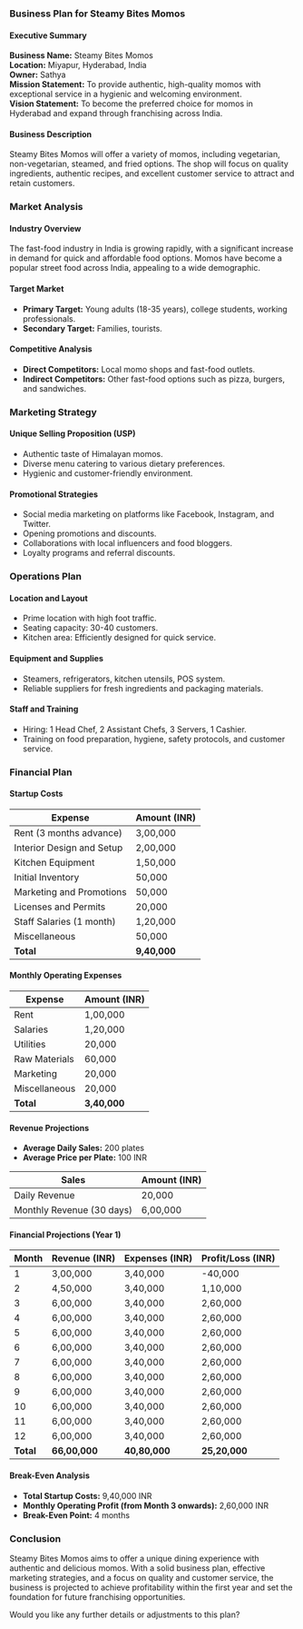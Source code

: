 ### Business Plan for Steamy Bites Momos

#### Executive Summary

**Business Name:** Steamy Bites Momos  
**Location:** Miyapur, Hyderabad, India  
**Owner:** Sathya  
**Mission Statement:** To provide authentic, high-quality momos with exceptional service in a hygienic and welcoming environment.  
**Vision Statement:** To become the preferred choice for momos in Hyderabad and expand through franchising across India.

#### Business Description

Steamy Bites Momos will offer a variety of momos, including vegetarian, non-vegetarian, steamed, and fried options. The shop will focus on quality ingredients, authentic recipes, and excellent customer service to attract and retain customers.

### Market Analysis

#### Industry Overview

The fast-food industry in India is growing rapidly, with a significant increase in demand for quick and affordable food options. Momos have become a popular street food across India, appealing to a wide demographic.

#### Target Market

- **Primary Target:** Young adults (18-35 years), college students, working professionals.
- **Secondary Target:** Families, tourists.

#### Competitive Analysis

- **Direct Competitors:** Local momo shops and fast-food outlets.
- **Indirect Competitors:** Other fast-food options such as pizza, burgers, and sandwiches.

### Marketing Strategy

#### Unique Selling Proposition (USP)

- Authentic taste of Himalayan momos.
- Diverse menu catering to various dietary preferences.
- Hygienic and customer-friendly environment.

#### Promotional Strategies

- Social media marketing on platforms like Facebook, Instagram, and Twitter.
- Opening promotions and discounts.
- Collaborations with local influencers and food bloggers.
- Loyalty programs and referral discounts.

### Operations Plan

#### Location and Layout

- Prime location with high foot traffic.
- Seating capacity: 30-40 customers.
- Kitchen area: Efficiently designed for quick service.

#### Equipment and Supplies

- Steamers, refrigerators, kitchen utensils, POS system.
- Reliable suppliers for fresh ingredients and packaging materials.

#### Staff and Training

- Hiring: 1 Head Chef, 2 Assistant Chefs, 3 Servers, 1 Cashier.
- Training on food preparation, hygiene, safety protocols, and customer service.

### Financial Plan

#### Startup Costs

| **Expense**              | **Amount (INR)** |
|--------------------------|------------------|
| Rent (3 months advance)  | 3,00,000         |
| Interior Design and Setup| 2,00,000         |
| Kitchen Equipment        | 1,50,000         |
| Initial Inventory        | 50,000           |
| Marketing and Promotions | 50,000           |
| Licenses and Permits     | 20,000           |
| Staff Salaries (1 month) | 1,20,000         |
| Miscellaneous            | 50,000           |
| **Total**                | **9,40,000**     |

#### Monthly Operating Expenses

| **Expense**              | **Amount (INR)** |
|--------------------------|------------------|
| Rent                     | 1,00,000         |
| Salaries                 | 1,20,000         |
| Utilities                | 20,000           |
| Raw Materials            | 60,000           |
| Marketing                | 20,000           |
| Miscellaneous            | 20,000           |
| **Total**                | **3,40,000**     |

#### Revenue Projections

- **Average Daily Sales:** 200 plates
- **Average Price per Plate:** 100 INR

| **Sales**                | **Amount (INR)** |
|--------------------------|------------------|
| Daily Revenue            | 20,000           |
| Monthly Revenue (30 days)| 6,00,000         |

#### Financial Projections (Year 1)

| **Month** | **Revenue (INR)** | **Expenses (INR)** | **Profit/Loss (INR)** |
|-----------|-------------------|-------------------|-----------------------|
| 1         | 3,00,000          | 3,40,000          | -40,000               |
| 2         | 4,50,000          | 3,40,000          | 1,10,000              |
| 3         | 6,00,000          | 3,40,000          | 2,60,000              |
| 4         | 6,00,000          | 3,40,000          | 2,60,000              |
| 5         | 6,00,000          | 3,40,000          | 2,60,000              |
| 6         | 6,00,000          | 3,40,000          | 2,60,000              |
| 7         | 6,00,000          | 3,40,000          | 2,60,000              |
| 8         | 6,00,000          | 3,40,000          | 2,60,000              |
| 9         | 6,00,000          | 3,40,000          | 2,60,000              |
| 10        | 6,00,000          | 3,40,000          | 2,60,000              |
| 11        | 6,00,000          | 3,40,000          | 2,60,000              |
| 12        | 6,00,000          | 3,40,000          | 2,60,000              |
| **Total** | **66,00,000**     | **40,80,000**     | **25,20,000**         |

#### Break-Even Analysis

- **Total Startup Costs:** 9,40,000 INR
- **Monthly Operating Profit (from Month 3 onwards):** 2,60,000 INR
- **Break-Even Point:** 4 months

### Conclusion

Steamy Bites Momos aims to offer a unique dining experience with authentic and delicious momos. With a solid business plan, effective marketing strategies, and a focus on quality and customer service, the business is projected to achieve profitability within the first year and set the foundation for future franchising opportunities.

Would you like any further details or adjustments to this plan?
